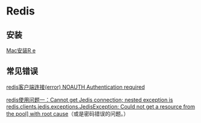 # **Redis**

## **安装**

[Mac安装R e](https://juejin.im/post/6844904002270789645)

## **常见错误**

[redis客户端连接(error) NOAUTH Authentication required](https://blog.csdn.net/leisure_life/article/details/78460733)

[redis使用问题一：Cannot get Jedis connection; nested exception is redis.clients.jedis.exceptions.JedisException: Could not get a resource from the pool\] with root cause](https://www.cnblogs.com/zeussbook/p/9033222.html)（或是密码错误的问题。）